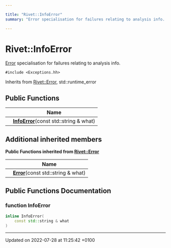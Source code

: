 ```yaml
---

title: "Rivet::InfoError"
summary: "Error specialisation for failures relating to analysis info. "

---
```


# Rivet::InfoError



<a href="http://example.org/classes/structrivet_1_1error/">Error</a> specialisation for failures relating to analysis info. 


`#include <Exceptions.hh>`

Inherits from [Rivet::Error](http://example.org/classes/structrivet_1_1error/), std::runtime_error

## Public Functions

|                | Name           |
| -------------- | -------------- |
| | **[InfoError](http://example.org/classes/structrivet_1_1infoerror/#function-infoerror)**(const std::string & what) |

## Additional inherited members

**Public Functions inherited from [Rivet::Error](http://example.org/classes/structrivet_1_1error/)**

|                | Name           |
| -------------- | -------------- |
| | **[Error](http://example.org/classes/structrivet_1_1error/#function-error)**(const std::string & what) |


## Public Functions Documentation

### function InfoError

```cpp
inline InfoError(
    const std::string & what
)
```


-------------------------------

Updated on 2022-07-28 at 11:25:42 +0100